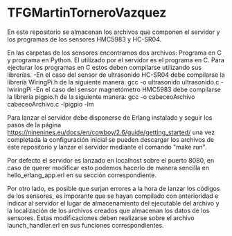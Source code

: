 # TFGMartinTorneroVazquez
En este repositorio se almacenan los archivos que componen el servidor y los programas de los sensores HMC5983 y HC-SR04.

En las carpetas de los sensores encontramos dos archivos: Programa en C y programa en Python. El utilizado por el servidor es el programa en C.
Para ejecturar los programas en C estos deben compilarse utilizando sus librerías.
-En el caso del sensor de ultrasonido HC-SR04 debe compilarse la librería WiringPi.h de la siguiente manera:  gcc -o ultrasonido ultrasonido.c -lwiringPi
-En el caso del sensor magnetómetro HMC5983 debe compilarse la librería pigpio.h de la siguiente manera: gcc -o cabeceoArchivo cabeceoArchivo.c -lpigpio -lm

Para lanzar el servidor debe disponerse de Erlang instalado y seguir los pasos de la página https://ninenines.eu/docs/en/cowboy/2.6/guide/getting_started/
una vez completada la configuración inicial se pueden descargar los archivos de este repositorio y lanzar el servidor mediante el comando "make run". 

Por defecto el servidor es lanzado en localhost sobre el puerto 8080, en caso de querer modificar esto podemos hacerlo de manera sencilla en hello_erlang_app.erl en su sección correspondiente.

Por otro lado, es posible que surjan errores a la hora de lanzar los códigos de los sensores, es imporante que se hayan compilado con anterioridad e indicar al servidor el lugar de almacenamiento del ejecutable del archivo
y la localización de los archivos creados que almacenan los datos de los sensores. Estas modificaciones deben realizarse sobre el archivo launch_handler.erl en sus funciones correspondientes.

